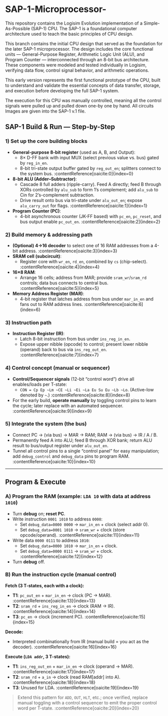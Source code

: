 # SAP-1-Microprocessor-
This repository contains the Logisim Evolution implementation of a Simple-As-Possible (SAP-1) CPU. The SAP-1 is a foundational computer architecture used to teach the basic principles of CPU design.

This branch contains the initial CPU design that served as the foundation for the later SAP-1 microprocessor.
The design includes the core functional units — General-Purpose Register, Arithmetic Logic Unit (ALU), and Program Counter — interconnected through an 8-bit bus architecture. These components were modeled and tested individually in Logisim, verifying data flow, control signal behavior, and arithmetic operations.

This early version represents the first functional prototype of the CPU, built to understand and validate the essential concepts of data transfer, storage, and execution before developing the full SAP-1 system.

The execution for this CPU was manually controlled, meaning all the control signals were pulled up and pulled down one-by one by hand. All circuits Images are given into the SAP-1 v.1 file.

## SAP-1 Build & Run — Step-by-Step

### 1) Set up the core building blocks
- **General-purpose 8-bit register** (used as A, B, and Output):
  - 8× D-FF bank with input MUX (select previous value vs. bus) gated by `reg_in_en`.
  - 8-bit tri-state output buffer gated by `reg_out_en`; splitters connect to the system bus. :contentReference[oaicite:0]{index=0}
- **8-bit ALU (Adder–Subtractor)**:
  - Cascade 8 full adders (ripple-carry). Feed A directly; feed B through XORs controlled by `alu_sub` to form 1’s complement; add `alu_sub` to Cin for 2’s-complement subtraction.
  - Drive result onto bus via tri-state under `alu_out_en`; expose `alu_carry_out` for flags. :contentReference[oaicite:1]{index=1}
- **Program Counter (PC)**:
  - 4-bit asynchronous counter (JK-FF based) with `pc_en`, `pc_reset`, and bus output enable `pc_out_en`. :contentReference[oaicite:2]{index=2}

### 2) Build memory & addressing path
- **(Optional) 4→16 decoder** to select one of 16 RAM addresses from a 4-bit address. :contentReference[oaicite:3]{index=3}
- **SRAM cell (subcircuit)**:
  - Register core with `wr_en`, `rd_en`, combined by `cs` (chip-select). :contentReference[oaicite:4]{index=4}
- **16×8 RAM**:
  - Arrange 16 cells; address from MAR; provide `sram_wr`/`sram_rd` controls; data bus connects to central bus. :contentReference[oaicite:5]{index=5}
- **Memory Address Register (MAR)**:
  - 4-bit register that latches address from bus under `mar_in_en` and fans out to RAM address lines. :contentReference[oaicite:6]{index=6}

### 3) Instruction path
- **Instruction Register (IR)**:
  - Latch 8-bit instruction from bus under `ins_reg_in_en`.
  - Expose upper nibble (opcode) to control; present lower nibble (operand) back to bus via `ins_reg_out_en`. :contentReference[oaicite:7]{index=7}

### 4) Control concept (manual or sequencer)
- **Control/Sequencer signals** (12-bit “control word”) drive all enables/loads per T-state:
  - `CON = Cp Ep ~Lm ~CE ~Li ~Ei ~La Eu Su Eu ~Lb ~Lo`. (Active-low denoted by `~`.) :contentReference[oaicite:8]{index=8}
- For the early build, **operate manually** by toggling control pins to learn the cycle; later replace with an automated sequencer. :contentReference[oaicite:9]{index=9}

### 5) Integrate the system (the bus)
- Connect PC → (via bus) → MAR → RAM; RAM → (via bus) → IR / A / B.
- Permanently feed A into ALU; feed B through XOR bank; return ALU result to bus/output register under `alu_out_en`.
- Tunnel all control pins to a single “control panel” for easy manipulation; add `debug_control` and `debug_data` pins to program RAM. :contentReference[oaicite:10]{index=10}

---

## Program & Execute

### A) Program the RAM (example: `LDA 10` with data at address `1010`)
- Turn **debug** on; **reset PC**.
- Write instruction `0001 1010` to address `0000`:
  - Set `debug_data=0000 0000` → `mar_in_en` + clock (select addr 0).
  - Set `debug_data=0001 1010` → `sram_wr` + clock (store opcode/operand). :contentReference[oaicite:11]{index=11}
- Write data `0000 0111` to address `1010`:
  - Set `debug_data=0000 1010` → `mar_in_en` + clock.
  - Set `debug_data=0000 0111` → `sram_wr` + clock. :contentReference[oaicite:12]{index=12}
- Turn **debug** off.

### B) Run the instruction cycle (manual control)

**Fetch (3 T-states, each with a clock):**
- **T1**: `pc_out_en` + `mar_in_en` → clock (PC → MAR). :contentReference[oaicite:13]{index=13}
- **T2**: `sram_rd` + `ins_reg_in_en` → clock (RAM → IR). :contentReference[oaicite:14]{index=14}
- **T3**: `pc_en` → clock (increment PC). :contentReference[oaicite:15]{index=15}

**Decode:**
- Interpreted combinationally from IR (manual build = you act as the decoder). :contentReference[oaicite:16]{index=16}

**Execute (`LDA addr`, 3 T-states):**
- **T1**: `ins_reg_out_en` + `mar_in_en` → clock (operand → MAR). :contentReference[oaicite:17]{index=17}
- **T2**: `sram_rd` + `a_in` → clock (read RAM[addr] into A). :contentReference[oaicite:18]{index=18}
- **T3**: Unused for LDA. :contentReference[oaicite:19]{index=19}

> Extend this pattern for `ADD`, `OUT`, `HLT`, etc.; once verified, replace manual toggling with a control sequencer to emit the proper control word per T-state. :contentReference[oaicite:20]{index=20}


